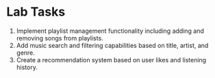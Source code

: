 # Lab Tasks
1. Implement playlist management functionality including adding and removing songs from playlists.
2. Add music search and filtering capabilities based on title, artist, and genre.
3. Create a recommendation system based on user likes and listening history.